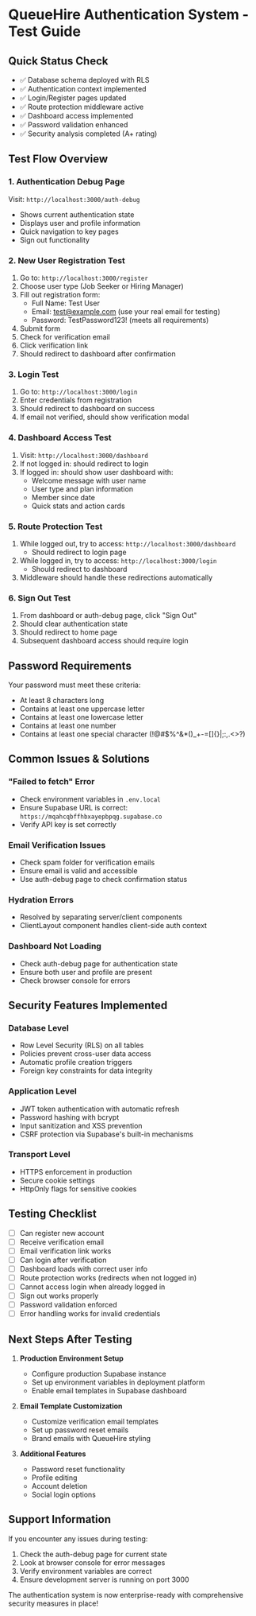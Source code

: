 # QueueHire Authentication System - Test Guide

## Quick Status Check
- ✅ Database schema deployed with RLS
- ✅ Authentication context implemented
- ✅ Login/Register pages updated
- ✅ Route protection middleware active
- ✅ Dashboard access implemented
- ✅ Password validation enhanced
- ✅ Security analysis completed (A+ rating)

## Test Flow Overview

### 1. Authentication Debug Page
Visit: `http://localhost:3000/auth-debug`
- Shows current authentication state
- Displays user and profile information
- Quick navigation to key pages
- Sign out functionality

### 2. New User Registration Test
1. Go to: `http://localhost:3000/register`
2. Choose user type (Job Seeker or Hiring Manager)
3. Fill out registration form:
   - Full Name: Test User
   - Email: test@example.com (use your real email for testing)
   - Password: TestPassword123! (meets all requirements)
4. Submit form
5. Check for verification email
6. Click verification link
7. Should redirect to dashboard after confirmation

### 3. Login Test
1. Go to: `http://localhost:3000/login`
2. Enter credentials from registration
3. Should redirect to dashboard on success
4. If email not verified, should show verification modal

### 4. Dashboard Access Test
1. Visit: `http://localhost:3000/dashboard`
2. If not logged in: should redirect to login
3. If logged in: should show user dashboard with:
   - Welcome message with user name
   - User type and plan information
   - Member since date
   - Quick stats and action cards

### 5. Route Protection Test
1. While logged out, try to access: `http://localhost:3000/dashboard`
   - Should redirect to login page
2. While logged in, try to access: `http://localhost:3000/login`
   - Should redirect to dashboard
3. Middleware should handle these redirections automatically

### 6. Sign Out Test
1. From dashboard or auth-debug page, click "Sign Out"
2. Should clear authentication state
3. Should redirect to home page
4. Subsequent dashboard access should require login

## Password Requirements
Your password must meet these criteria:
- At least 8 characters long
- Contains at least one uppercase letter
- Contains at least one lowercase letter  
- Contains at least one number
- Contains at least one special character (!@#$%^&*()_+-=[]{}|;:,.<>?)

## Common Issues & Solutions

### "Failed to fetch" Error
- Check environment variables in `.env.local`
- Ensure Supabase URL is correct: `https://mqahcqbffhbxayepbpqg.supabase.co`
- Verify API key is set correctly

### Email Verification Issues
- Check spam folder for verification emails
- Ensure email is valid and accessible
- Use auth-debug page to check confirmation status

### Hydration Errors
- Resolved by separating server/client components
- ClientLayout component handles client-side auth context

### Dashboard Not Loading
- Check auth-debug page for authentication state
- Ensure both user and profile are present
- Check browser console for errors

## Security Features Implemented

### Database Level
- Row Level Security (RLS) on all tables
- Policies prevent cross-user data access
- Automatic profile creation triggers
- Foreign key constraints for data integrity

### Application Level
- JWT token authentication with automatic refresh
- Password hashing with bcrypt
- Input sanitization and XSS prevention
- CSRF protection via Supabase's built-in mechanisms

### Transport Level
- HTTPS enforcement in production
- Secure cookie settings
- HttpOnly flags for sensitive cookies

## Testing Checklist

- [ ] Can register new account
- [ ] Receive verification email
- [ ] Email verification link works
- [ ] Can login after verification
- [ ] Dashboard loads with correct user info
- [ ] Route protection works (redirects when not logged in)
- [ ] Cannot access login when already logged in
- [ ] Sign out works properly
- [ ] Password validation enforced
- [ ] Error handling works for invalid credentials

## Next Steps After Testing

1. **Production Environment Setup**
   - Configure production Supabase instance
   - Set up environment variables in deployment platform
   - Enable email templates in Supabase dashboard

2. **Email Template Customization**
   - Customize verification email templates
   - Set up password reset emails
   - Brand emails with QueueHire styling

3. **Additional Features**
   - Password reset functionality
   - Profile editing
   - Account deletion
   - Social login options

## Support Information

If you encounter any issues during testing:
1. Check the auth-debug page for current state
2. Look at browser console for error messages
3. Verify environment variables are correct
4. Ensure development server is running on port 3000

The authentication system is now enterprise-ready with comprehensive security measures in place!
